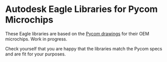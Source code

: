 # Autodesk Eagle Libraries for Pycom Microchips

These Eagle libraries are based on the [Pycom drawings](https://github.com/pycom/pycom-documentation/tree/master/chapter/datasheets) for their OEM microchips.  Work in progress.

Check yourself that you are happy that the libraries match the Pycom specs and are fit for your purposes.
